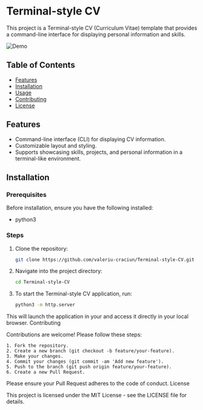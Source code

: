 # Terminal-style CV

This project is a Terminal-style CV (Curriculum Vitae) template that provides a command-line interface for displaying personal information and skills.

![Demo](demo.gif)

## Table of Contents

- [Features](#features)
- [Installation](#installation)
- [Usage](#usage)
- [Contributing](#contributing)
- [License](#license)

## Features

- Command-line interface (CLI) for displaying CV information.
- Customizable layout and styling.
- Supports showcasing skills, projects, and personal information in a terminal-like environment.

## Installation

### Prerequisites

Before installation, ensure you have the following installed:

- python3


### Steps

1. Clone the repository:
   ```bash
   git clone https://github.com/valeriu-craciun/Terminal-style-CV.git
2. Navigate into the project directory:
   ```bash
   cd Terminal-style-CV

3. To start the Terminal-style CV application, run:
   ```bash
   python3 -m http.server

This will launch the application in your and access it directly in your local browser.
Contributing

Contributions are welcome! Please follow these steps:

    1. Fork the repository.
    2. Create a new branch (git checkout -b feature/your-feature).
    3. Make your changes.
    4. Commit your changes (git commit -am 'Add new feature').
    5. Push to the branch (git push origin feature/your-feature).
    6. Create a new Pull Request.

Please ensure your Pull Request adheres to the code of conduct.
License

This project is licensed under the MIT License - see the LICENSE file for details.
